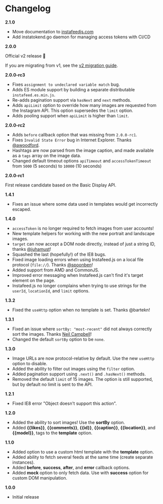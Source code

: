 # Changelog

__2.1.0__

- Move documentation to [instafeedjs.com](https://instafeedjs.com)
- Add instatokend.go daemon for managing access tokens with CI/CD

__2.0.0__

Official v2 release 🎉

If you are migrating from v1, see the [v2 migration guide](https://github.com/stevenschobert/instafeed.js/wiki/Version-2-migration-guide#comparison-of-options-between-v1-and-v2).

__2.0.0-rc3__

- Fixes `assignment to undeclared variable match` bug.
- Adds ES module support by building a separate distributable `instafeed.es.min.js`.
- Re-adds pagination support via `hasNext` and `next` methods.
- Adds `apiLimit` option to override how many images are requested from the Instagram API. This option supersedes the `limit` option.
- Adds pooling support when `apiLimit` is higher than `limit`.

__2.0.0-rc2__

- Adds `before` callback option that was missing from `2.0.0-rc1`.
- Fixes `Invalid State Error` bug in Internet Explorer. Thanks [@awoodford](https://github.com/awoodford).
- Hashtags are now parsed from the image caption, and made available as a `tags` array on the image data.
- Changed default timeout options `apiTimeout` and `accessTokenTimeout` from `5000` (5 seconds) to `10000` (10 seconds)

__2.0.0-rc1__

First release candidate based on the Basic Display API.

__1.4.1__

- Fixes an issue where some data used in templates would get incorrectly escaped.

__1.4.0__

- `accessToken` is no longer required to fetch images from user accounts!
- New template helpers for working with the new portrait and landscape images.
- `target` can now accept a DOM node directly, instead of just a string ID, thanks [@juhamust](https://github.com/juhamust)!
- Squashed the last (hopefully!) of the IE8 bugs.
- Fixed image loading errors when using Instafeed.js on a local file protocol (`file://`). Thanks [@spoonben](https://github.com/spoonben)!
- Added support from AMD and CommonJS.
- Improved error messaging when Instafeed.js can't find it's target element on the page.
- Instafeed.js no longer complains when trying to use strings for the `userId`, `locationId`, and `limit` options.

__1.3.2__

- Fixed the `useHttp` option when no template is set. Thanks @bartekn!

__1.3.1__

- Fixed an issue where `sortBy: "most-recent"` did not always correctly sort the images. Thanks
  [Neil Campbell](https://github.com/neilcampbell)!
- Changed the default `sortBy` option to be `none`.

__1.3.0__

- Image URLs are now protocol-relative by default. Use the new `useHttp` option to disable.
- Added the ability to filter out images using the `filter` option.
- Added pagination support using `.next()` and `.hasNext()` methods.
- Removed the default `limit` of 15 images. The option is still supported, but by default no limit
  is sent to the API.

__1.2.1__

- Fixed IE8 error "Object doesn't support this action".

__1.2.0__

- Added the ability to sort images! Use the __sortBy__ option.
- Added __{{likes}}__, __{{comments}}__, __{{id}}__, __{{caption}}__, __{{location}}__, and __{{model}}__, tags to the __template__ option.

__1.1.0__

- Added option to use a custom html template with the __template__ option.
- Added ability to fetch several feeds at the same time (create separate instances).
- Added __before__, __success__, __after__, and __error__ callback options.
- Added __mock__ option to only fetch data. Use with __success__ option for custom DOM manipulation.

__1.0.0__

- Initial release
